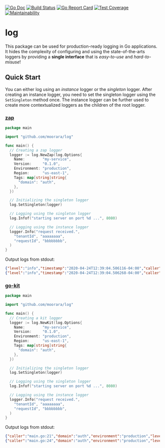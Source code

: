 [![Go Doc][godoc-image]][godoc-url]
[![Build Status][workflow-image]][workflow-url]
[![Go Report Card][goreport-image]][goreport-url]
[![Test Coverage][coverage-image]][coverage-url]
[![Maintainability][maintainability-image]][maintainability-url]

# log

This package can be used for production-ready logging in Go applications.
It hides the complexity of configuring and using the state-of-the-arts loggers
by providing a **single interface** that is _easy-to-use_ and _hard-to-misuse_!

## Quick Start

You can either log using an _instance_ logger or the _singleton_ logger.
After creating an instance logger, you need to set the singleton logger using the `SetSingleton` method once.
The instance logger can be further used to create more contextualized loggers as the children of the root logger.

### [zap](https://github.com/uber-go/zap)

```go
package main

import "github.com/moorara/log"

func main() {
  // Creating a zap logger
  logger := log.NewZap(log.Options{
    Name:        "my-service",
    Version:     "0.1.0",
    Environment: "production",
    Region:      "us-east-1",
    Tags: map[string]string{
      "domain": "auth",
    },
  })

  // Initializing the singleton logger
  log.SetSingleton(logger)

  // Logging using the singleton logger
  log.Infof("starting server on port %d ...", 8080)

  // Logging using the instance logger
  logger.Info("request received.",
    "tenantId", "aaaaaaaa",
    "requestId", "bbbbbbbb",
  )
}
```

Output logs from stdout:

```json
{"level":"info","timestamp":"2020-04-24T12:39:04.506116-04:00","caller":"example/main.go:21","message":"starting server on port 8080 ...","domain":"auth","environment":"production","logger":"my-service","region":"us-east-1","version":"0.1.0"}
{"level":"info","timestamp":"2020-04-24T12:39:04.506268-04:00","caller":"example/main.go:24","message":"request received.","domain":"auth","environment":"production","logger":"my-service","region":"us-east-1","version":"0.1.0","tenantId":"aaaaaaaa","requestId":"bbbbbbbb"}
```

### [go-kit](https://github.com/go-kit/kit/tree/master/log)

```go
package main

import "github.com/moorara/log"

func main() {
  // Creating a kit logger
  logger := log.NewKit(log.Options{
    Name:        "my-service",
    Version:     "0.1.0",
    Environment: "production",
    Region:      "us-east-1",
    Tags: map[string]string{
      "domain": "auth",
    },
  })

  // Initializing the singleton logger
  log.SetSingleton(logger)

  // Logging using the singleton logger
  log.Infof("starting server on port %d ...", 8080)

  // Logging using the instance logger
  logger.Info("request received.",
    "tenantId", "aaaaaaaa",
    "requestId", "bbbbbbbb",
  )
}
```

Output logs from stdout:

```json
{"caller":"main.go:21","domain":"auth","environment":"production","level":"info","logger":"my-service","message":"starting server on port 8080 ...","region":"us-east-1","timestamp":"2020-04-24T12:39:53.05221-04:00","version":"0.1.0"}
{"caller":"main.go:24","domain":"auth","environment":"production","level":"info","logger":"my-service","message":"request received.","region":"us-east-1","requestId":"bbbbbbbb","tenantId":"aaaaaaaa","timestamp":"2020-04-24T12:39:53.052529-04:00","version":"0.1.0"}
```


[godoc-url]: https://pkg.go.dev/github.com/moorara/log
[godoc-image]: https://godoc.org/github.com/moorara/log?status.svg
[workflow-url]: https://github.com/moorara/log/actions
[workflow-image]: https://github.com/moorara/log/workflows/Main/badge.svg
[goreport-url]: https://goreportcard.com/report/github.com/moorara/log
[goreport-image]: https://goreportcard.com/badge/github.com/moorara/log
[coverage-url]: https://codeclimate.com/github/moorara/log/test_coverage
[coverage-image]: https://api.codeclimate.com/v1/badges/5401f0f63ecbb401202f/test_coverage
[maintainability-url]: https://codeclimate.com/github/moorara/log/maintainability
[maintainability-image]: https://api.codeclimate.com/v1/badges/5401f0f63ecbb401202f/maintainability
